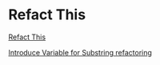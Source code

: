 # Refact This

[Refact This](https://www.jetbrains.com/help/rider/Refactor_This.html)

[Introduce Variable for Substring refactoring](https://www.jetbrains.com/help/rider/Refactorings__Introduce_Variable_for_Substring.html)